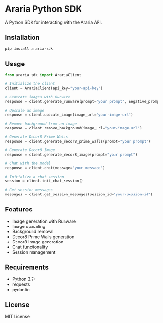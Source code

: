 # Araria Python SDK

A Python SDK for interacting with the Araria API.

## Installation

```bash
pip install araria-sdk
```

## Usage

```python
from araria_sdk import ArariaClient

# Initialize the client
client = ArariaClient(api_key="your-api-key")

# Generate images with Runware
response = client.generate_runware(prompt="your prompt", negative_prompt="your negative prompt")

# Upscale an image
response = client.upscale_image(image_url="your-image-url")

# Remove background from an image
response = client.remove_background(image_url="your-image-url")

# Generate Decor8 Prime Walls
response = client.generate_decor8_prime_walls(prompt="your prompt")

# Generate Decor8 Image
response = client.generate_decor8_image(prompt="your prompt")

# Chat with the model
response = client.chat(message="your message")

# Initialize a chat session
session = client.init_chat_session()

# Get session messages
messages = client.get_session_messages(session_id="your-session-id")
```

## Features

- Image generation with Runware
- Image upscaling
- Background removal
- Decor8 Prime Walls generation
- Decor8 Image generation
- Chat functionality
- Session management

## Requirements

- Python 3.7+
- requests
- pydantic

## License

MIT License
